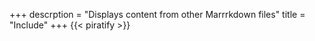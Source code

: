 +++
descrption = "Displays content from other Marrrkdown files"
title = "Include"
+++
{{< piratify >}}